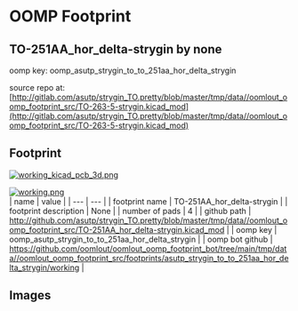 # OOMP Footprint  
## TO-251AA_hor_delta-strygin  by none  
  
oomp key: oomp_asutp_strygin_to_to_251aa_hor_delta_strygin  
  
source repo at: [http://gitlab.com/asutp/strygin_TO.pretty/blob/master/tmp/data//oomlout_oomp_footprint_src/TO-263-5-strygin.kicad_mod](http://gitlab.com/asutp/strygin_TO.pretty/blob/master/tmp/data//oomlout_oomp_footprint_src/TO-263-5-strygin.kicad_mod)  
## Footprint  
  
[![working_kicad_pcb_3d.png](working_kicad_pcb_3d_600.png)](working_kicad_pcb_3d.png)  
  
[![working.png](working_600.png)](working.png)  
| name | value | 
| --- | --- | 
| footprint name | TO-251AA_hor_delta-strygin | 
| footprint description | None | 
| number of pads | 4 | 
| github path | http://github.com/asutp/strygin_TO.pretty/blob/master/tmp/data//oomlout_oomp_footprint_src/TO-251AA_hor_delta-strygin.kicad_mod | 
| oomp key | oomp_asutp_strygin_to_to_251aa_hor_delta_strygin | 
| oomp bot github | https://github.com/oomlout/oomlout_oomp_footprint_bot/tree/main/tmp/data//oomlout_oomp_footprint_src/footprints/asutp_strygin_to_to_251aa_hor_delta_strygin/working | 
## Images  
